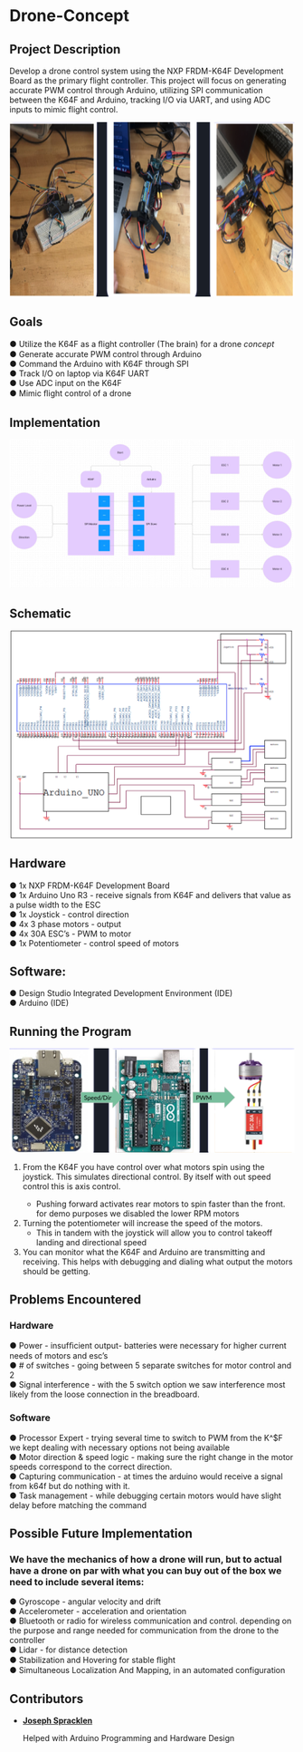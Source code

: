 # Drone-Concept
## Project Description
Develop a drone control system using the NXP FRDM-K64F Development Board as the primary flight controller. This project will focus on generating accurate PWM control through Arduino, utilizing SPI communication between the K64F and Arduino, tracking I/O via UART, and using ADC inputs to mimic flight control.

<img src="./assets/image4.png" alt="" width="849" height="307.5"/>

## Goals
● Utilize the K64F as a ﬂight controller (The brain) for a  drone *concept*\
● Generate accurate PWM control through Arduino\
● Command the Arduino with K64F through SPI \
● Track I/O on laptop via K64F UART\
● Use ADC input on the K64F\
● Mimic ﬂight control of a drone

## Implementation
![](./assets/image3.png)
## Schematic
![](./assets/image2.png)
## Hardware
● 1x NXP FRDM-K64F Development Board\
● 1x Arduino Uno R3 - receive signals from K64F and delivers that value as a pulse width to the ESC\
● 1x Joystick - control direction\
● 4x 3 phase motors - output\
● 4x 30A ESC’s - PWM to motor\
● 1x Potentiometer - control speed of motors
## Software:
● Design Studio Integrated Development Environment (IDE) \
● Arduino (IDE)
## Running the Program
![](./assets/image1.png)
<ol>
  <li>From the K64F you have control over what motors spin using the joystick. This simulates directional control. By itself with out speed control this is axis control.</li>
    <ul>
        <li>
            Pushing forward activates rear motors to spin faster than the front. for demo purposes we disabled the lower RPM motors
        </il>    
    </ul>
  <li>Turning the potentiometer will increase the speed of the motors.
    <ul>
      <li>This in tandem with the joystick will allow you to control takeoff landing and directional speed</li>
    </ul>
  </li>
  <li>You can monitor what the K64F and Arduino are transmitting and receiving. This helps with debugging and dialing what output the motors should be getting. </li>
</ol>

## Problems Encountered
### Hardware
● Power - insufﬁcient output- batteries were necessary for higher current needs of motors and esc’s\
● # of switches - going between 5 separate switches for motor control and 2\
● Signal interference - with the 5 switch option we saw interference most likely from the loose connection in the breadboard.

### Software
● Processor Expert - trying several time to switch to PWM from the K^$F we kept dealing with necessary options not being available\
● Motor direction & speed logic - making sure the right change in the motor speeds correspond to the correct direction.\
● Capturing communication - at times the arduino would receive a signal from k64f but do nothing with it. \
● Task management - while debugging certain motors would have slight delay before matching the command

## Possible Future Implementation
### We have the mechanics of how a drone will run, but to actual have a drone on par with what you can buy out of the box we need to include several items:
● Gyroscope - angular velocity and drift\
● Accelerometer - acceleration and orientation\
● Bluetooth or radio for wireless communication and control. depending on the purpose and range needed for communication from the drone to the controller\
● Lidar - for distance detection\
● Stabilization and Hovering for stable ﬂight\
● Simultaneous Localization And Mapping, in an automated configuration

## Contributors

* **[Joseph Spracklen](https://github.com/joesprack)**

  Helped with Arduino Programming and Hardware Design